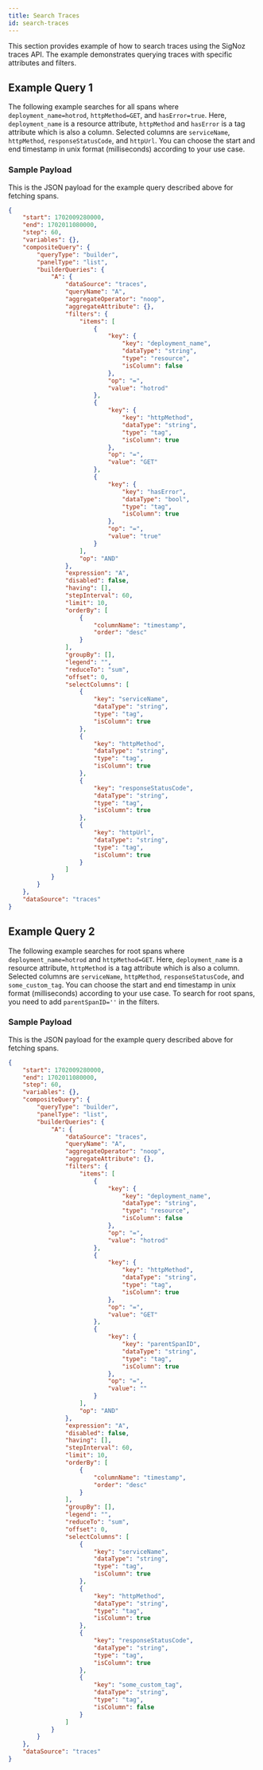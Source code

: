 ```yaml
---
title: Search Traces
id: search-traces
---
```

This section provides example of how to search traces using the SigNoz traces API. The example demonstrates querying traces with specific attributes and filters.

## Example Query 1

The following example searches for all spans where `deployment_name=hotrod`, `httpMethod=GET`, and `hasError=true`. Here, `deployment_name` is a resource attribute, `httpMethod` and `hasError` is a tag attribute which is also a column.
Selected columns are `serviceName`, `httpMethod`, `responseStatusCode`, and `httpUrl`.
You can choose the start and end timestamp in unix format (milliseconds) according to your use case.

### Sample Payload 

This is the JSON payload for the example query described above for fetching spans.

```json
{
    "start": 1702009280000,
    "end": 1702011080000,
    "step": 60,
    "variables": {},
    "compositeQuery": {
        "queryType": "builder",
        "panelType": "list",
        "builderQueries": {
            "A": {
                "dataSource": "traces",
                "queryName": "A",
                "aggregateOperator": "noop",
                "aggregateAttribute": {},
                "filters": {
                    "items": [
                        {
                            "key": {
                                "key": "deployment_name",
                                "dataType": "string",
                                "type": "resource",
                                "isColumn": false
                            },
                            "op": "=",
                            "value": "hotrod"
                        },
                        {
                            "key": {
                                "key": "httpMethod",
                                "dataType": "string",
                                "type": "tag",
                                "isColumn": true
                            },
                            "op": "=",
                            "value": "GET"
                        },
                        {
                            "key": {
                                "key": "hasError",
                                "dataType": "bool",
                                "type": "tag",
                                "isColumn": true
                            },
                            "op": "=",
                            "value": "true"
                        }
                    ],
                    "op": "AND"
                },
                "expression": "A",
                "disabled": false,
                "having": [],
                "stepInterval": 60,
                "limit": 10,
                "orderBy": [
                    {
                        "columnName": "timestamp",
                        "order": "desc"
                    }
                ],
                "groupBy": [],
                "legend": "",
                "reduceTo": "sum",
                "offset": 0,
                "selectColumns": [
                    {
                        "key": "serviceName",
                        "dataType": "string",
                        "type": "tag",
                        "isColumn": true
                    },
                    {
                        "key": "httpMethod",
                        "dataType": "string",
                        "type": "tag",
                        "isColumn": true
                    },
                    {
                        "key": "responseStatusCode",
                        "dataType": "string",
                        "type": "tag",
                        "isColumn": true
                    },
                    {
                        "key": "httpUrl",
                        "dataType": "string",
                        "type": "tag",
                        "isColumn": true
                    }
                ]
            }
        }
    },
    "dataSource": "traces"
}
```

## Example Query 2

The following example searches for root spans where `deployment_name=hotrod` and `httpMethod=GET`. Here, `deployment_name` is a resource attribute, `httpMethod` is a tag attribute which is also a column.
Selected columns are `serviceName`, `httpMethod`, `responseStatusCode`, and `some_custom_tag`.
You can choose the start and end timestamp in unix format (milliseconds) according to your use case.
To search for root spans, you need to add `parentSpanID=''` in the filters.

### Sample Payload 

This is the JSON payload for the example query described above for fetching spans.

```json
{
    "start": 1702009280000,
    "end": 1702011080000,
    "step": 60,
    "variables": {},
    "compositeQuery": {
        "queryType": "builder",
        "panelType": "list",
        "builderQueries": {
            "A": {
                "dataSource": "traces",
                "queryName": "A",
                "aggregateOperator": "noop",
                "aggregateAttribute": {},
                "filters": {
                    "items": [
                        {
                            "key": {
                                "key": "deployment_name",
                                "dataType": "string",
                                "type": "resource",
                                "isColumn": false
                            },
                            "op": "=",
                            "value": "hotrod"
                        },
                        {
                            "key": {
                                "key": "httpMethod",
                                "dataType": "string",
                                "type": "tag",
                                "isColumn": true
                            },
                            "op": "=",
                            "value": "GET"
                        },
                        {
                            "key": {
                                "key": "parentSpanID",
                                "dataType": "string",
                                "type": "tag",
                                "isColumn": true
                            },
                            "op": "=",
                            "value": ""
                        }
                    ],
                    "op": "AND"
                },
                "expression": "A",
                "disabled": false,
                "having": [],
                "stepInterval": 60,
                "limit": 10,
                "orderBy": [
                    {
                        "columnName": "timestamp",
                        "order": "desc"
                    }
                ],
                "groupBy": [],
                "legend": "",
                "reduceTo": "sum",
                "offset": 0,
                "selectColumns": [
                    {
                        "key": "serviceName",
                        "dataType": "string",
                        "type": "tag",
                        "isColumn": true
                    },
                    {
                        "key": "httpMethod",
                        "dataType": "string",
                        "type": "tag",
                        "isColumn": true
                    },
                    {
                        "key": "responseStatusCode",
                        "dataType": "string",
                        "type": "tag",
                        "isColumn": true
                    },
                    {
                        "key": "some_custom_tag",
                        "dataType": "string",
                        "type": "tag",
                        "isColumn": false
                    }
                ]
            }
        }
    },
    "dataSource": "traces"
}
```
